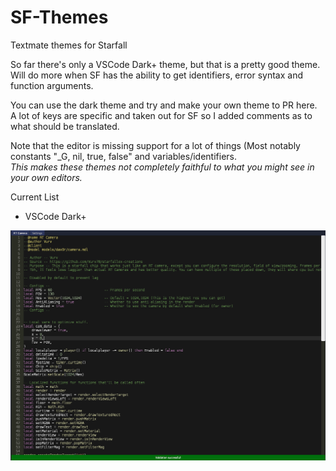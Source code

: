 # SF-Themes
Textmate themes for Starfall

So far there's only a VSCode Dark+ theme, but that is a pretty good theme.  
Will do more when SF has the ability to get identifiers, error syntax and function arguments.  

You can use the dark theme and try and make your own theme to PR here.  
A lot of keys are specific and taken out for SF so I added comments as to what should be translated.

Note that the editor is missing support for a lot of things (Most notably constants "\_G, nil, true, false" and variables/identifiers.  
_This makes these themes not completely faithful to what you might see in your own editors._

Current List  
* VSCode Dark+

![VSCode_Dark+](images/vscode_dark+.png)
